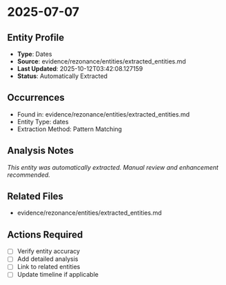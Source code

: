 # 2025-07-07

## Entity Profile
- **Type**: Dates
- **Source**: evidence/rezonance/entities/extracted_entities.md
- **Last Updated**: 2025-10-12T03:42:08.127159
- **Status**: Automatically Extracted

## Occurrences
- Found in: evidence/rezonance/entities/extracted_entities.md
- Entity Type: dates
- Extraction Method: Pattern Matching

## Analysis Notes
*This entity was automatically extracted. Manual review and enhancement recommended.*

## Related Files
- evidence/rezonance/entities/extracted_entities.md

## Actions Required
- [ ] Verify entity accuracy
- [ ] Add detailed analysis
- [ ] Link to related entities
- [ ] Update timeline if applicable
